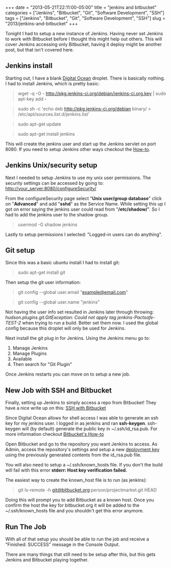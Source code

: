 +++
date = "2013-05-21T22:11:00-05:00"
title = "jenkins and bitbucket"
categories = ["Jenkins", "Bitbucket", "Git", "Software Development", "SSH"]
tags = ["Jenkins", "Bitbucket", "Git", "Software Development", "SSH"]
slug = "2013/jenkins-and-bitbucket"
+++

Tonight I had to setup a new instance of Jenkins. Having never set  Jenkins to work with Bitbucket before I thought this might help out others. This will cover Jenkins accessing only Bitbucket, having it deploy might be another post, but that isn't covered here.

## Jenkins install

Starting out, I have a blank [Digital Ocean](https://www.digitalocean.com/) droplet. There is basically nothing. I had to install Jenkins, which is pretty basic:

> wget -q -O - http://pkg.jenkins-ci.org/debian/jenkins-ci.org.key | sudo apt-key add -


> sudo sh -c 'echo deb http://pkg.jenkins-ci.org/debian binary/ > /etc/apt/sources.list.d/jenkins.list'


> sudo apt-get update


> sudo apt-get install jenkins

This will create the jenkins user and start up the Jenkins servlet on port 8080. If you need to setup Jenkins other ways checkout the [How-to](https://wiki.jenkins-ci.org/display/JENKINS/Installing+Jenkins+on+Ubuntu).

<!-- more -->

## Jenkins Unix/security setup

Next I needed to setup Jenkins to use my unix user permissions. The security settings can be accessed by going to: [http://your_server:8080/configureSecurity/](http://your_server:8080/configureSecurity/)

From the configureSecurity page select "__Unix user/group database__"
click on "__Advanced__" and add "__sshd__" as the Service Name. While setting this up I got on error saying the jenkins user could read from "__/etc/shadow/__". So I had to add the jenkins user to the shadow group.

> usermod -G shadow jenkins

Lastly to setup permissions I selected: "Logged-in users can do anything".

## Git setup

Since this was a basic ubuntu install I had to install git:

> sudo apt-get install git

Then setup the git user information:

> git config --global user.email "example@email.com"


> git config --global user.name "jenkins"

Not having the user info set resulted in Jenkins later through throwing: __hudson.plugins.git.GitException: Could not apply tag jenkins-Pactsafe_-_TEST-2__ when trying to run a build. Better set them now. I used the global config because this droplet will only be used for Jenkins.

Next install the git plug in for Jenkins. Using the Jenkins menu go to:

1. Manage Jenkins
2. Manage Plugins
3. Available
4. Then search for "Git Plugin"

Once Jenkins restarts you can move on to setup a new job.

## New Job with SSH and Bitbucket

Finally, setting up Jenkins to simply access a repo from Bitbucket! They have a nice write up on this: [SSH with Bitbucket](https://confluence.atlassian.com/display/BITBUCKET/Using+the+SSH+protocol+with+bitbucket#UsingtheSSHprotocolwithBitbucket-RepositoryURLformatsbyconnectionprotocol)

Since Digital Ocean allows for shell access I was able to generate an ssh key for my jenkins user. I logged in as jenkins and ran **ssh-keygen**. ssh-keygen will (by default) generate the public key in ~/.ssh/id_rsa.pub. For more information checkout [Bitbucket's How-to](https://confluence.atlassian.com/pages/viewpage.action?pageId=270827678)

Open Bitbucket and go to the repository you want Jenkins to access. As Admin, access the repository's settings and setup a new [deployment key](http://blog.bitbucket.org/2012/06/20/deployment-keys/) using the previously generated contents from the id_rsa.pub file.

You will also need to setup a ~/.ssh/known_hosts file. If you don't the build will fail with this error __stderr: Host key verification failed.__

The easiest way to create the known_host file is to run (as jenkins):

> git ls-remote -h git@bitbucket.org:person/projectmarket.git HEAD

Doing this will prompt you to add Bitbucket as a known host. Once you confirm the host the key for bitbucket.org it will be added to the ~/.ssh/known_hosts file and you shouldn't get this error anymore.

## Run The Job

With all of that setup you should be able to run the job and receive a "Finished: SUCCESS" message in the Console Output.

There are many things that still need to be setup after this, but this gets Jenkins and Bitbucket playing together.
